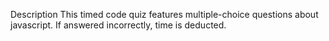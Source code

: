 Description
This timed code quiz features multiple-choice questions about javascript. If answered incorrectly, time is deducted.

